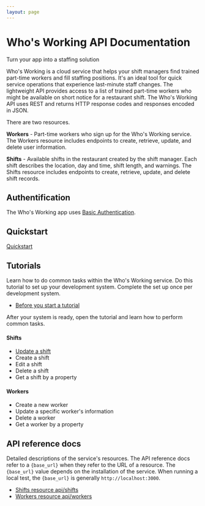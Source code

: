 ```yaml
---
layout: page
---
```


# Who's Working API Documentation

Turn your app into a staffing solution

Who's Working is a cloud service that helps your shift managers find trained part-time workers and fill staffing positions. It's an ideal tool for quick service operations that experience last-minute staff changes. The lightweight API provides access to a list of trained part-time workers who might be available on short notice for a restaurant shift. The Who's Working API uses REST and returns HTTP response codes and responses encoded in JSON.

There are two resources.

**Workers** - Part-time workers who sign up for the Who's Working service. The Workers resource includes endpoints to create, retrieve, update, and delete user information.

**Shifts** - Available shifts in the restaurant created by the shift manager. Each shift describes the location, day and time, shift length, and warnings. The Shifts resource includes endpoints to create, retrieve, update, and delete shift records.

## Authentification

The Who's Working app uses [Basic Authentication](api/basic_auth.md).

## Quickstart

[Quickstart](api/quickstart_working.md)

## Tutorials

Learn how to do common tasks within the Who's Working service. Do this tutorial to set up your development system. Complete the set up once per development system.

* [Before you start a tutorial](tutorials/before-you-start-a-tutorial.md)

After your system is ready, open the tutorial and learn how to perform common tasks.

#### Shifts

* [Update a shift](tutorials/update-a-shift.md)
* Create a shift
* Edit a shift
* Delete a shift
* Get a shift by a property

#### Workers

* Create a new worker
* Update a specific worker's information
* Delete a worker
* Get a worker by a property

## API reference docs

Detailed descriptions of the service's resources. The API reference docs refer to a `{base_url}` when they refer to the URL of a resource. The `{base_url}` value depends on the installation of the service. When running a local test, the `{base_url}` is generally `http://localhost:3000`.

* [Shifts resource api/shifts](/docs/api/shifts-resource.md)
* [Workers resource api/workers](/docs/api/workers-resources.md)
